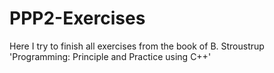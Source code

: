 # PPP2-Exercises
Here I try to finish all exercises from the book of B. Stroustrup 'Programming: Principle and Practice using C++' 
